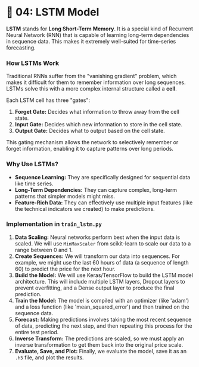 # 🧠 04: LSTM Model

**LSTM** stands for **Long Short-Term Memory**. It is a special kind of Recurrent Neural Network (RNN) that is capable of learning long-term dependencies in sequence data. This makes it extremely well-suited for time-series forecasting.

### How LSTMs Work

Traditional RNNs suffer from the "vanishing gradient" problem, which makes it difficult for them to remember information over long sequences. LSTMs solve this with a more complex internal structure called a **cell**.

Each LSTM cell has three "gates":

1.  **Forget Gate:** Decides what information to throw away from the cell state.
2.  **Input Gate:** Decides which new information to store in the cell state.
3.  **Output Gate:** Decides what to output based on the cell state.

This gating mechanism allows the network to selectively remember or forget information, enabling it to capture patterns over long periods.

### Why Use LSTMs?

-   **Sequence Learning:** They are specifically designed for sequential data like time series.
-   **Long-Term Dependencies:** They can capture complex, long-term patterns that simpler models might miss.
-   **Feature-Rich Data:** They can effectively use multiple input features (like the technical indicators we created) to make predictions.

### Implementation in `train_lstm.py`

1.  **Data Scaling:** Neural networks perform best when the input data is scaled. We will use `MinMaxScaler` from scikit-learn to scale our data to a range between 0 and 1.
2.  **Create Sequences:** We will transform our data into sequences. For example, we might use the last 60 hours of data (a sequence of length 60) to predict the price for the next hour.
3.  **Build the Model:** We will use Keras/TensorFlow to build the LSTM model architecture. This will include multiple LSTM layers, Dropout layers to prevent overfitting, and a Dense output layer to produce the final prediction.
4.  **Train the Model:** The model is compiled with an optimizer (like 'adam') and a loss function (like 'mean_squared_error') and then trained on the sequence data.
5.  **Forecast:** Making predictions involves taking the most recent sequence of data, predicting the next step, and then repeating this process for the entire test period.
6.  **Inverse Transform:** The predictions are scaled, so we must apply an inverse transformation to get them back into the original price scale.
7.  **Evaluate, Save, and Plot:** Finally, we evaluate the model, save it as an `.h5` file, and plot the results.